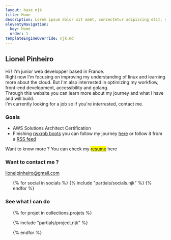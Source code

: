 ```yaml
---
layout: base.njk
title: Home
description: Lorem ipsum dolor sit amet, consectetur adipiscing elit, sed do eiusmod tempor incididunt ut labore et dolore magna aliqua.
eleventyNavigation:
  key: Home
  order: 1
templateEngineOverride: njk,md
---
```

<section>
  <h1>Lionel Pinheiro</h1>
  <p>Hi ! I'm junior web developper based in France.</br> Right now I'm focusing on improving my understanding of linux and learning more about the cloud.
  But I'm also interrested in optimizing my workflow, front-end development, accessibility and golang.</br>
  Through this website you can learn more about my journey and what I have and will build.</br>
  I'm currently looking for a job so if you're interrested, contact me.
  </p>
  <section id="goals">
    <h3>Goals</h3>
    <ul>
      <li class="list-item-style">AWS Solutions Architect Certification</li>
      <li class="list-item-style">Finishing <a href="https://github.com/rwxrob/boost/tree/2022#readme" target="_blank">rwxrob boots</a> you can follow my journey <a href="https://lionelpinheiro.com/boots/" target="_blanck">here</a> or follow it from a <a href="https://lionelpinheiro.com/bootsfeed.xml">RSS feed</a></li>
    </ul>
  </section >
  <section id="CTA">
    <p><span>Want to know more ?</span> You can check my <mark><a href="http://resume.lionelpinheiro.com" target="_blank">resume</a></mark> here</p></p>
  </section>
</section>
 
<section id="contact">
<div>
  <h3>Want to contact me ?</h3>
</div>
<div>
  <p class="mail"><ion-icon name="mail-outline"></ion-icon><a href="mailto:lionel.duarte.p@gmail.com">lionelpinheiro@gmail.com</a></p>
<ul class="contact_social">
  {% for social in socials %}
  {% include "partials/socials.njk" %}
  {% endfor %}
</ul>
</div>
</section>

<section>
<h3>See what I can do </h3>
<ul id="project_section">
{% for projet in collections.projets %}

{% include "partials/project.njk" %}

{% endfor %}

</ul>
</section>
